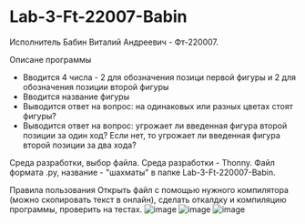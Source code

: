 # Lab-3-Ft-22007-Babin
Исполнитель
Бабин Виталий Андреевич - Фт-220007.

Описане программы
- Вводится 4 числа - 2 для обозначения позици первой фигуры и 2 для обозначения позиции второй фигуры
- Вводится название фигуры
- Выводится ответ на вопрос:  на одинаковых или разных цветах стоят фигуры?
- Выводится ответ на вопрос: угрожает ли введенная фигура второй позиции за один ход? Если нет, то угрожает ли введенная фигура второй позиции за два хода? 


Среда разработки, выбор файла.
Среда разработки - Thonny. Файл формата .py, название - "шахматы" в папке Lab-3-Ft-220007-Babin.

Правила пользования
Открыть файл с помощью нужного компилятора (можно скопировать текст в онлайн), сделать откалдку и компиляцию программы, проверить на тестах.
![image](https://github.com/Vitalyushik/Lab-3-Ft-22007-Babin/assets/146360520/17a5244e-35d5-4a9f-a7bc-6e152d5bb602)
![image](https://github.com/Vitalyushik/Lab-3-Ft-22007-Babin/assets/146360520/653267a1-e4ab-4bb2-9f23-77cae4d3fc45)
![image](https://github.com/Vitalyushik/Lab-3-Ft-22007-Babin/assets/146360520/e0489720-a452-4559-9829-9b9c0ecd78fa)


